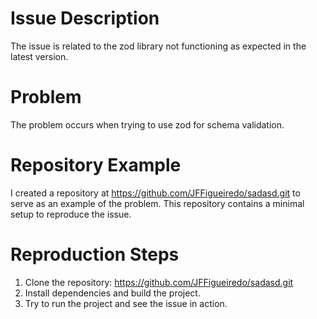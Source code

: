 
# Issue Description
The issue is related to the zod library not functioning as expected in the latest version.

# Problem
The problem occurs when trying to use zod for schema validation.

# Repository Example
I created a repository at https://github.com/JFFigueiredo/sadasd.git to serve as an example of the problem. This repository contains a minimal setup to reproduce the issue.

# Reproduction Steps
1. Clone the repository: https://github.com/JFFigueiredo/sadasd.git
2. Install dependencies and build the project.
3. Try to run the project and see the issue in action.
